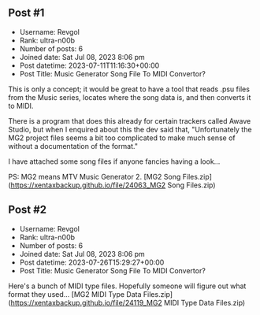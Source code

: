 ## Post #1
- Username: Revgol
- Rank: ultra-n00b
- Number of posts: 6
- Joined date: Sat Jul 08, 2023 8:06 pm
- Post datetime: 2023-07-11T11:16:30+00:00
- Post Title: Music Generator Song File To MIDI Convertor?

This is only a concept; it would be great to have a tool that reads .psu files from the Music series, locates where the song data is, and then converts it to MIDI.

There is a program that does this already for certain trackers called Awave Studio, but when I enquired about this the dev said that, "Unfortunately the MG2 project files seems a bit too complicated to make much sense of without a documentation of the format."

I have attached some song files if anyone fancies having a look...



PS: MG2 means MTV Music Generator 2.
[MG2 Song Files.zip](https://xentaxbackup.github.io/file/24063_MG2 Song Files.zip)
## Post #2
- Username: Revgol
- Rank: ultra-n00b
- Number of posts: 6
- Joined date: Sat Jul 08, 2023 8:06 pm
- Post datetime: 2023-07-26T15:29:27+00:00
- Post Title: Music Generator Song File To MIDI Convertor?

Here's a bunch of MIDI type files. Hopefully someone will figure out what format they used...
[MG2 MIDI Type Data Files.zip](https://xentaxbackup.github.io/file/24119_MG2 MIDI Type Data Files.zip)
